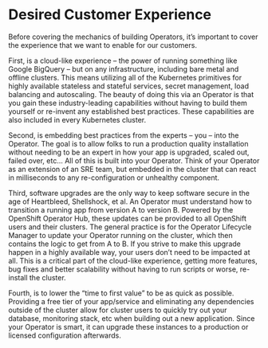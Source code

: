# Desired Customer Experience

Before covering the mechanics of building Operators, it’s important to cover the experience that we want to enable for our customers.  


First, is a cloud-like experience – the power of running something like Google BigQuery – but on any infrastructure, including bare metal and offline clusters. This means utilizing all of the Kubernetes primitives for highly available stateless and stateful services, secret management, load balancing and autoscaling. The beauty of doing this via an Operator is that you gain these industry-leading capabilities without having to build them yourself or re-invent any established best practices. These capabilities are also included in every Kubernetes cluster.  


Second, is embedding best practices from the experts – you – into the Operator. The goal is to allow folks to run a production quality installation without needing to be an expert in how your app is upgraded, scaled out, failed over, etc... All of this is built into your Operator. Think of your Operator as an extension of an SRE team, but embedded in the cluster that can react in milliseconds to any re-configuration or unhealthy component.  


Third, software upgrades are the only way to keep software secure in the age of Heartbleed, Shellshock, et al. An Operator must understand how to transition a running app from version A to version B. Powered by the OpenShift Operator Hub, these updates can be provided to all OpenShift users and their clusters. The general practice is for the Operator Lifecycle Manager to update your Operator running on the cluster, which then contains the logic to get from A to B. If you strive to make this upgrade happen in a highly available way, your users don’t need to be impacted at all. This is a critical part of the cloud-like experience, getting more features, bug fixes and better scalability without having to run scripts or worse, re-install the cluster.

Fourth, is to lower the “time to first value” to be as quick as possible. Providing a free tier of your app/service and eliminating any dependencies outside of the cluster allow for cluster users to quickly try out your database, monitoring stack, etc when building out a new application. Since your Operator is smart, it can upgrade these instances to a production or licensed configuration afterwards.

